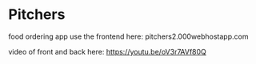 # Pitchers
food ordering app
use the frontend here: pitchers2.000webhostapp.com

video of front and back here: https://youtu.be/oV3r7AVf80Q

